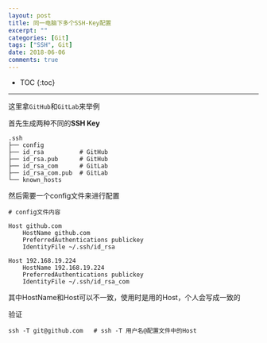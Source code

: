 ```yaml
---
layout: post
title: 同一电脑下多个SSH-Key配置
excerpt: ""
categories: [Git]
tags: ["SSH", Git]
date: 2018-06-06
comments: true
---
```


* TOC
{:toc}
---

这里拿`GitHub`和`GitLab`来举例

首先生成两种不同的**SSH Key**

```
.ssh
├── config
├── id_rsa          # GitHub
├── id_rsa.pub      # GitHub
├── id_rsa_com      # GitLab
├── id_rsa_com.pub  # GitLab
└── known_hosts
```

然后需要一个config文件来进行配置

```
# config文件内容

Host github.com
    HostName github.com
    PreferredAuthentications publickey
    IdentityFile ~/.ssh/id_rsa

Host 192.168.19.224
    HostName 192.168.19.224
    PreferredAuthentications publickey
    IdentityFile ~/.ssh/id_rsa_com
```

其中HostName和Host可以不一致，使用时是用的Host，个人会写成一致的

验证

```shell
ssh -T git@github.com   # ssh -T 用户名@配置文件中的Host
```

